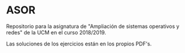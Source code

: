 # ASOR
Repositorio para la asignatura de "Ampliación de sistemas operativos y redes" de la UCM en el curso 2018/2019.

Las soluciones de los ejercicios están en los propios PDF's.
